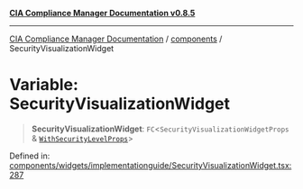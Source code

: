 [**CIA Compliance Manager Documentation v0.8.5**](../../README.md)

***

[CIA Compliance Manager Documentation](../../modules.md) / [components](../README.md) / SecurityVisualizationWidget

# Variable: SecurityVisualizationWidget

> **SecurityVisualizationWidget**: `FC`\<`SecurityVisualizationWidgetProps` & [`WithSecurityLevelProps`](../../typedoc-entry/interfaces/WithSecurityLevelProps.md)\>

Defined in: [components/widgets/implementationguide/SecurityVisualizationWidget.tsx:287](https://github.com/Hack23/cia-compliance-manager/blob/b7c3bc9644fb5b9d82b5b184ba290206da25104b/src/components/widgets/implementationguide/SecurityVisualizationWidget.tsx#L287)
